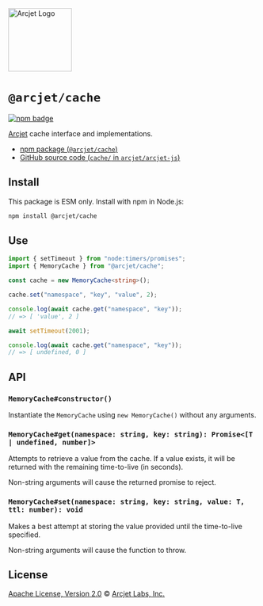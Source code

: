 <a href="https://arcjet.com" target="_arcjet-home">
  <picture>
    <source media="(prefers-color-scheme: dark)" srcset="https://arcjet.com/logo/arcjet-dark-lockup-voyage-horizontal.svg">
    <img src="https://arcjet.com/logo/arcjet-light-lockup-voyage-horizontal.svg" alt="Arcjet Logo" height="128" width="auto">
  </picture>
</a>

# `@arcjet/cache`

<p>
  <a href="https://www.npmjs.com/package/@arcjet/cache">
    <picture>
      <source media="(prefers-color-scheme: dark)" srcset="https://img.shields.io/npm/v/%40arcjet%2Fcache?style=flat-square&label=%E2%9C%A6Aj&labelColor=000000&color=5C5866">
      <img alt="npm badge" src="https://img.shields.io/npm/v/%40arcjet%2Fcache?style=flat-square&label=%E2%9C%A6Aj&labelColor=ECE6F0&color=ECE6F0">
    </picture>
  </a>
</p>

[Arcjet][arcjet] cache interface and implementations.

- [npm package (`@arcjet/cache`)](https://www.npmjs.com/package/@arcjet/cache)
- [GitHub source code (`cache/` in `arcjet/arcjet-js`)](https://github.com/arcjet/arcjet-js/tree/main/cache)

## Install

This package is ESM only.
Install with npm in Node.js:

```sh
npm install @arcjet/cache
```

## Use

```ts
import { setTimeout } from "node:timers/promises";
import { MemoryCache } from "@arcjet/cache";

const cache = new MemoryCache<string>();

cache.set("namespace", "key", "value", 2);

console.log(await cache.get("namespace", "key"));
// => [ 'value', 2 ]

await setTimeout(2001);

console.log(await cache.get("namespace", "key"));
// => [ undefined, 0 ]
```

## API

### `MemoryCache#constructor()`

Instantiate the `MemoryCache` using `new MemoryCache()` without any arguments.

### `MemoryCache#get(namespace: string, key: string): Promise<[T | undefined, number]>`

Attempts to retrieve a value from the cache. If a value exists, it will be
returned with the remaining time-to-live (in seconds).

Non-string arguments will cause the returned promise to reject.

### `MemoryCache#set(namespace: string, key: string, value: T, ttl: number): void`

Makes a best attempt at storing the value provided until the time-to-live
specified.

Non-string arguments will cause the function to throw.

## License

[Apache License, Version 2.0][apache-license] © [Arcjet Labs, Inc.][arcjet]

[arcjet]: https://arcjet.com
[apache-license]: http://www.apache.org/licenses/LICENSE-2.0
